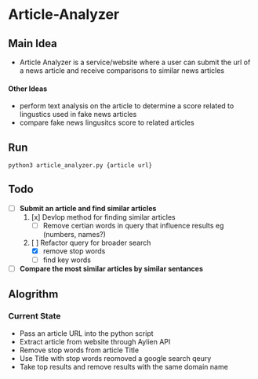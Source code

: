 # Article-Analyzer

## Main Idea

- Article Analyzer is a service/website where a user can submit
 the url of a news article and receive comparisons to similar news 
 articles 

#### Other Ideas
- perform text analysis on the article to determine a score related to lingustics used in fake news articles
- compare fake news lingusitcs score to related articles 

## Run

`python3 article_analyzer.py {article url}`


## Todo

- [ ] **Submit an article and find similar articles**
    1. [x] Devlop method for finding similar articles
        - [ ] Remove certian words in query that influence results eg (numbers,   names?)
    2. [ ] Refactor query for broader search
        - [x] remove stop words
        - [ ] find key words
- [ ] **Compare the most similar articles by similar sentances**

## Alogrithm

### Current State

- Pass an article URL into the python script
- Extract article from website through Aylien API
- Remove stop words from article Title
- Use Title with stop words reomoved a google search qeury
- Take top results and remove results with the same domain name 



